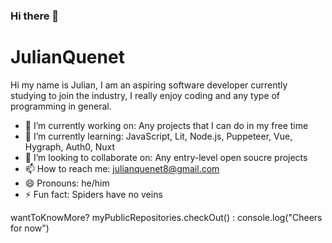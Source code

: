 ### Hi there 👋
# JulianQuenet
Hi my name is Julian, I am an aspiring software developer currently studying to join the industry, I really enjoy coding and any type of 
programming in general. 

- 🔭 I’m currently working on: Any projects that I can do in my free time
- 🌱 I’m currently learning: JavaScript, Lit, Node.js, Puppeteer, Vue, Hygraph, Auth0, Nuxt
- 👯 I’m looking to collaborate on: Any entry-level open soucre projects
- 📫 How to reach me: julianquenet8@gmail.com
- 😄 Pronouns: he/him
- ⚡ Fun fact: Spiders have no veins

wantToKnowMore? myPublicRepositories.checkOut() : console.log("Cheers for now")

